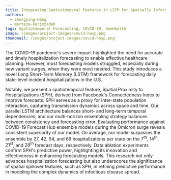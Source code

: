 ```yaml
---
title: Integrating Spatiotemporal Features in LSTM for Spatially Informed COVID-19 Hospitalization Forecasting
authors: 
  - zhongying-wang
  - morteza-karimzadeh
tags: Spatiotemporal Forecasting, COVID-19, GeoHealth
image: /images/project-images/covid-hosp.png
thumbnail: /images/project-images/covid-hosp.png
---
```

The COVID-19 pandemic's severe impact highlighted the need for accurate and timely hospitalization forecasting to enable effective healthcare planning. However, most forecasting models struggled, especially during new variant surges, when they were most needed. This study introduces a novel Long Short-Term Memory (LSTM) framework for forecasting daily state-level incident hospitalizations in the U.S. 

Notably, we present a spatiotemporal feature, Spatial Proximity to Hospitalizations (SPH), derived from Facebook's Connectedness Index to improve forecasts. SPH serves as a proxy for inter-state population interaction, capturing transmission dynamics across space and time. Our parallel LSTM architecture balances short- and long-term temporal dependencies, and our multi-horizon ensembling strategy balances between consistency and forecasting error. Evaluating performance against COVID-19 Forecast Hub ensemble models during the Omicron surge reveals consistent superiority of our model. On average, our model surpasses the ensemble by 27, 42, 54, and 69 hospitalizations per state on the $7^{th}$, $14^{th}$, $21^{st}$, and $28^{th}$ forecast days, respectively. Data ablation experiments confirm SPH's predictive power, highlighting its innovation and effectiveness in enhancing forecasting models. This research not only advances hospitalization forecasting but also underscores the significance of spatial spillover features, such as SPH, in refining predictive performance in modeling the complex dynamics of infectious disease spread.